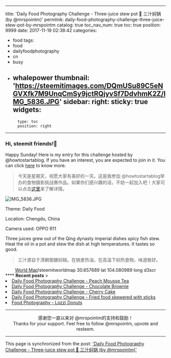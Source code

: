 
---
title: 'Daily Food Photography Challenge - Three-juice stew pot 🍲 三汁焖锅 (by @mrspointm)'
permlink: daily-food-photography-challenge-three-juice-stew-pot-by-mrspointm
catalog: true
toc_nav_num: true
toc: true
position: 9999
date: 2017-11-19 02:38:42
categories:
- food
tags:
- food
- dailyfoodphotography
- cn
- busy
- whalepower
thumbnail: 'https://steemitimages.com/DQmUSu89C5eNGVXfk7M9UnqCmSy9jctRQjyvSf7DdvhmK2Z/IMG_5836.JPG'
sidebar:
    right:
        sticky: true
widgets:
    -
        type: toc
        position: right
---


### Hi, steemit friends!💙
Happy Sunday! Here is my entry for  this challenge hosted by @howtostartablog.  If you have an interest, you are expected to join in it. You can click <a href="https://steemit.com/dailyfoodphotography/@howtostartablog/come-and-join-the-daily-food-photography-challenge-12-days-have-past">here</a> to know more. 
>今天是星期天，祝愿大家有美好的一天。这是我参加 @howtostartablog举办的食物摄影挑战赛作品。如果你们感兴趣的话，不妨一起加入吧！大家可以点击<a href="https://steemit.com/dailyfoodphotography/@howtostartablog/come-and-join-the-daily-food-photography-challenge-12-days-have-past">这里</a>来了解详情。

![IMG_5836.JPG](https://steemitimages.com/DQmUSu89C5eNGVXfk7M9UnqCmSy9jctRQjyvSf7DdvhmK2Z/IMG_5836.JPG)

Theme: Daily Food

Location: Chengdu, China

Camera used: OPPO R11

Three juices grew out of the Qing dynasty imperial dishes spicy fish stew. Heat the oil in a pot and stew the dish at high temperatures. It tastes so good. 
> 三汁源自于清朝御膳焖锅。在锅里热油，在高温下焖热食物，味道极好。

<center><a href="http://www.steemitworldmap.com/">World Map</a>!steemitworldmap 30.657689 lat 104.080989 long d3scr</center>
****
<strong>Recent posts</strong>
><li><a href="https://steemit.com/food/@mrspointm/daily-food-photography-challenge-peach-mousse-tea-by-mrspointm">Daily Food Photography Challenge - Peach Mousse Tea</a></li>
<li><a href="https://steemit.com/photography/@mrspointm/daily-food-photography-challenge-chocolate-brownie-by-mrspointm">Daily Food Photography Challenge - Chocolate Brownie</a></li>
<li><a href="https://steemit.com/food/@mrspointm/daily-food-photography-challenge-cherry-cake-by-mrspointm">Daily Food Photography Challenge - Cherry Cake</a></li>
<li><a href="https://steemit.com/food/@mrspointm/daily-food-photography-challenge-fried-food-skewered-with-sticks-by-mrspointm">Daily Food Photography Challenge - Fried food skewered with sticks</a></li>
<li><a href="https://steemit.com/food/@mrspointm/food-photography-lozzi-donuts-by-mrspointm">Food Photography - Lozzi Donuts</a></li>


****
<center>感谢您一直以来对 @mrspointm的支持和鼓励！</center>
<center>Thanks for your support. Feel free to follow @mrspointm, upvote and resteem.</center>

- - -

This page is synchronized from the post: ['Daily Food Photography Challenge - Three-juice stew pot 🍲 三汁焖锅 (by @mrspointm)'](https://steemit.com/@mrspointm/daily-food-photography-challenge-three-juice-stew-pot-by-mrspointm)
